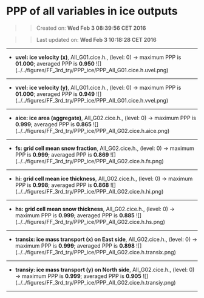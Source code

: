 PPP of all variables in ice outputs
==========
>> Created on: __Wed Feb 3 08:39:56 CET 2016__ 
 
>> Last updated on: __Wed Feb  3 10:18:28 CET 2016__ 
 
------ 
 
  * __uvel: ice velocity (x)__, All_G01.cice.h., (level: 0) -> maximum PPP is __01.000__; averaged PPP is __0.950__ ![] (../../figures/FF_3rd_try/PPP_ice/PPP_All_G01.cice.h.uvel.png)
 
------ 
 
  * __vvel: ice velocity (y)__, All_G01.cice.h., (level: 0) -> maximum PPP is __01.000__; averaged PPP is __0.949__ ![] (../../figures/FF_3rd_try/PPP_ice/PPP_All_G01.cice.h.vvel.png)
 
------ 
 
  * __aice: ice area (aggregate)__, All_G02.cice.h., (level: 0) -> maximum PPP is __0.999__; averaged PPP is __0.865__ ![] (../../figures/FF_3rd_try/PPP_ice/PPP_All_G02.cice.h.aice.png)
 
------ 
 
  * __fs: grid cell mean snow fraction__, All_G02.cice.h., (level: 0) -> maximum PPP is __0.999__; averaged PPP is __0.869__ ![] (../../figures/FF_3rd_try/PPP_ice/PPP_All_G02.cice.h.fs.png)
 
------ 
 
  * __hi: grid cell mean ice thickness__, All_G02.cice.h., (level: 0) -> maximum PPP is __0.998__; averaged PPP is __0.868__ ![] (../../figures/FF_3rd_try/PPP_ice/PPP_All_G02.cice.h.hi.png)
 
------ 
 
  * __hs: grid cell mean snow thickness__, All_G02.cice.h., (level: 0) -> maximum PPP is __0.999__; averaged PPP is __0.885__ ![] (../../figures/FF_3rd_try/PPP_ice/PPP_All_G02.cice.h.hs.png)
 
------ 
 
  * __transix: ice mass transport (x) on East side__, All_G02.cice.h., (level: 0) -> maximum PPP is __0.999__; averaged PPP is __0.898__ ![] (../../figures/FF_3rd_try/PPP_ice/PPP_All_G02.cice.h.transix.png)
 
------ 
 
  * __transiy: ice mass transport (y) on North side__, All_G02.cice.h., (level: 0) -> maximum PPP is __0.999__; averaged PPP is __0.905__ ![] (../../figures/FF_3rd_try/PPP_ice/PPP_All_G02.cice.h.transiy.png)
 
------ 
 
